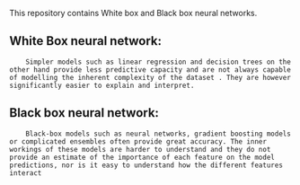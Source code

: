 
This repository contains White box and Black box neural networks.

## White Box neural network:
        Simpler models such as linear regression and decision trees on the other hand provide less predictive capacity and are not always capable of modelling the inherent complexity of the dataset . They are however significantly easier to explain and interpret.
       
## Black box neural network:
        Black-box models such as neural networks, gradient boosting models or complicated ensembles often provide great accuracy. The inner workings of these models are harder to understand and they do not provide an estimate of the importance of each feature on the model predictions, nor is it easy to understand how the different features interact

